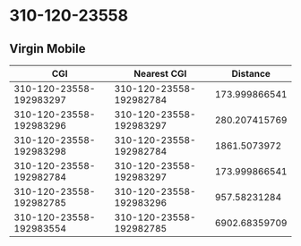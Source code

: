 # 310-120-23558
## Virgin Mobile


| CGI | Nearest CGI | Distance |
|-----|-------------|----------|
| 310-120-23558-192983297 | 310-120-23558-192982784 | 173.999866541 |
| 310-120-23558-192983296 | 310-120-23558-192983297 | 280.207415769 |
| 310-120-23558-192983298 | 310-120-23558-192982784 | 1861.5073972 |
| 310-120-23558-192982784 | 310-120-23558-192983297 | 173.999866541 |
| 310-120-23558-192982785 | 310-120-23558-192983296 | 957.58231284 |
| 310-120-23558-192983554 | 310-120-23558-192982785 | 6902.68359709 |
